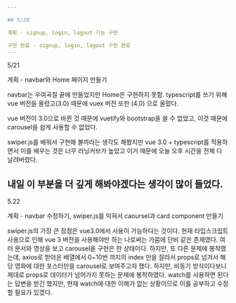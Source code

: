 ```yaml
---

## 5/20

계획 - signup, login, logout 기능 구현

구현 완료 - signup, login, logout 구현 완료
---
```


5/21 

계획 - navbar와 Home 페이지 만들기

navbar는 우여곡절 끝에 만들었지만 Home은 구현하지 못함. typescript를 쓰기 위해 vue 버전을 올렸고(3.0) 때문에 vuex 버전 또한 (4.0) 으로 올렸다.

vue 버전이 3.0으로 바뀐 것 때문에 vuetify와 bootstrap을 쓸 수 없었고, 이것 때문에 carousel을 쉽게 사용할 수 없었다. 

swiper.js를 배워서 구현해 볼까라는 생각도 해봤지만 vue 3.0 + typescript를 적용하면서 이를 배우는 것은 너무 러닝커브가 높았고 이거 때문에 오늘 오후 시간을 전체 다 날려버렸다.

내일 이 부분을 더 깊게 해봐야겠다는 생각이 많이 들었다.
---
5.22

계획 - navbar 수정하기, swiper.js를 익혀서 caoursel과 card component 만들기

swiper.js의 가장 큰 장점은 vue3.0에서 사용이 가능하다는 것이다. 현재 타입스크립트 사용으로 인해 vue 3 버전을 사용해야만 하는 나로써는
가뭄에 단비 같은 존재였다. 여러 문서와 영상을 보고 carousel을 구현은 한 상태이다. 하지만, 또 다른 문제에 봉착했는데, axios로 받아온 배열에서
0~10번 까지의 index 만을 잘라서 props로 넘겨서 해당 영화에 대한 포스터만을 carousel로 보여주고자 했다. 하지만, 비동기 방식이다보니 제대로 props로 데이터가 넘어가지 못하는 문제에 봉착하였다. watch를 사용하면 된다는 답변을 받긴 했지만, 현재 watch에 대한 이해가 없는 상황이므로 이를
공부하고 수정할 필요가 있겠다.